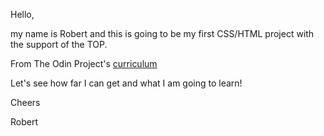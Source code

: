 Hello,

my name is Robert and this is going to be my first CSS/HTML project
with the support of the TOP.

From The Odin Project's [curriculum](http://www.theodinproject.com/courses/web-development-101/lessons/html-css)

Let's see how far I can get and what I am going to learn!

Cheers

Robert